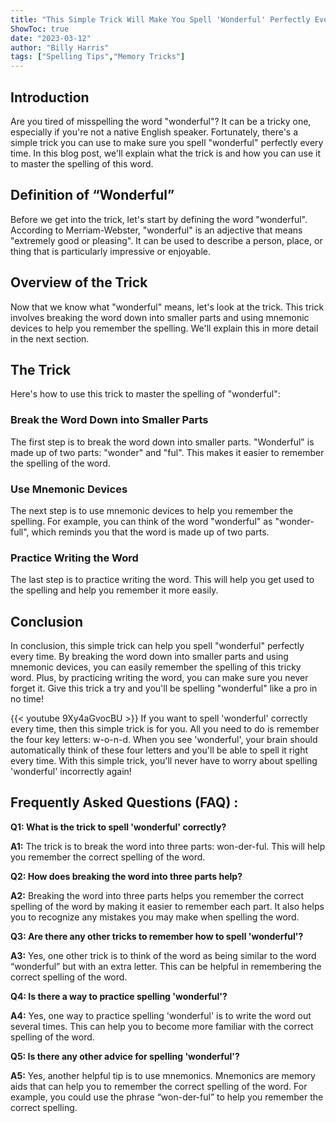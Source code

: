 ```yaml
---
title: "This Simple Trick Will Make You Spell 'Wonderful' Perfectly Every Time!"
ShowToc: true 
date: "2023-03-12"
author: "Billy Harris" 
tags: ["Spelling Tips","Memory Tricks"]
---
```

## Introduction

Are you tired of misspelling the word "wonderful"? It can be a tricky one, especially if you're not a native English speaker. Fortunately, there's a simple trick you can use to make sure you spell "wonderful" perfectly every time. In this blog post, we'll explain what the trick is and how you can use it to master the spelling of this word.

## Definition of “Wonderful”

Before we get into the trick, let's start by defining the word "wonderful". According to Merriam-Webster, "wonderful" is an adjective that means "extremely good or pleasing". It can be used to describe a person, place, or thing that is particularly impressive or enjoyable.

## Overview of the Trick

Now that we know what "wonderful" means, let's look at the trick. This trick involves breaking the word down into smaller parts and using mnemonic devices to help you remember the spelling. We'll explain this in more detail in the next section.

## The Trick

Here's how to use this trick to master the spelling of "wonderful":

### Break the Word Down into Smaller Parts

The first step is to break the word down into smaller parts. "Wonderful" is made up of two parts: "wonder" and "ful". This makes it easier to remember the spelling of the word.

### Use Mnemonic Devices

The next step is to use mnemonic devices to help you remember the spelling. For example, you can think of the word "wonderful" as "wonder-full", which reminds you that the word is made up of two parts.

### Practice Writing the Word

The last step is to practice writing the word. This will help you get used to the spelling and help you remember it more easily.

## Conclusion

In conclusion, this simple trick can help you spell "wonderful" perfectly every time. By breaking the word down into smaller parts and using mnemonic devices, you can easily remember the spelling of this tricky word. Plus, by practicing writing the word, you can make sure you never forget it. Give this trick a try and you'll be spelling "wonderful" like a pro in no time!

{{< youtube 9Xy4aGvocBU >}} 
If you want to spell 'wonderful' correctly every time, then this simple trick is for you. All you need to do is remember the four key letters: w-o-n-d. When you see 'wonderful', your brain should automatically think of these four letters and you'll be able to spell it right every time. With this simple trick, you'll never have to worry about spelling 'wonderful' incorrectly again!

## Frequently Asked Questions (FAQ) :
**Q1: What is the trick to spell 'wonderful' correctly?**

**A1:** The trick is to break the word into three parts: won-der-ful. This will help you remember the correct spelling of the word.

**Q2: How does breaking the word into three parts help?**

**A2:** Breaking the word into three parts helps you remember the correct spelling of the word by making it easier to remember each part. It also helps you to recognize any mistakes you may make when spelling the word.

**Q3: Are there any other tricks to remember how to spell 'wonderful'?**

**A3:** Yes, one other trick is to think of the word as being similar to the word “wonderful” but with an extra letter. This can be helpful in remembering the correct spelling of the word.

**Q4: Is there a way to practice spelling 'wonderful'?**

**A4:** Yes, one way to practice spelling 'wonderful' is to write the word out several times. This can help you to become more familiar with the correct spelling of the word.

**Q5: Is there any other advice for spelling 'wonderful'?**

**A5:** Yes, another helpful tip is to use mnemonics. Mnemonics are memory aids that can help you to remember the correct spelling of the word. For example, you could use the phrase “won-der-ful” to help you remember the correct spelling.





